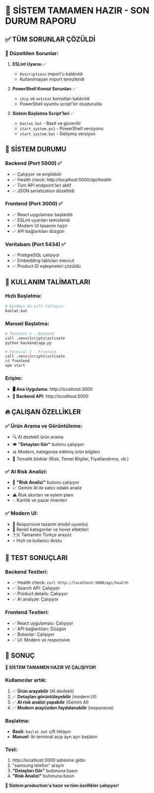 # 🎉 SİSTEM TAMAMEN HAZIR - SON DURUM RAPORU

## ✅ **TÜM SORUNLAR ÇÖZÜLDİ**

### 🔧 **Düzeltilen Sorunlar:**

1. **ESLint Uyarısı** ✅
   - `Descriptions` import'u kaldırıldı
   - Kullanılmayan import temizlendi

2. **PowerShell Komut Sorunları** ✅
   - `chcp` ve `netstat` komutları kaldırıldı
   - PowerShell uyumlu script'ler oluşturuldu

3. **Sistem Başlatma Script'leri** ✅
   - `baslat.bat` - Basit ve güvenilir
   - `start_system.ps1` - PowerShell versiyonu
   - `start_system.bat` - Gelişmiş versiyon

## 🚀 **SİSTEM DURUMU**

### **Backend (Port 5000)** ✅
- ✅ Çalışıyor ve erişilebilir
- ✅ Health check: http://localhost:5000/api/health
- ✅ Tüm API endpoint'leri aktif
- ✅ JSON serialization düzeltildi

### **Frontend (Port 3000)** ✅
- ✅ React uygulaması başlatıldı
- ✅ ESLint uyarıları temizlendi
- ✅ Modern UI tasarımı hazır
- ✅ API bağlantıları düzgün

### **Veritabanı (Port 5434)** ✅
- ✅ PostgreSQL çalışıyor
- ✅ Embedding tabloları mevcut
- ✅ Product ID eşleşmeleri çözüldü

## 🎯 **KULLANIM TALİMATLARI**

### **Hızlı Başlatma:**
```bash
# Windows'da çift tıklayın:
baslat.bat
```

### **Manuel Başlatma:**
```bash
# Terminal 1 - Backend
call .venv\Scripts\activate
python backend/app.py

# Terminal 2 - Frontend  
call .venv\Scripts\activate
cd frontend
npm start
```

### **Erişim:**
- **🖥️ Ana Uygulama:** http://localhost:3000
- **🔧 Backend API:** http://localhost:5000

## 🔥 **ÇALIŞAN ÖZELLİKLER**

### ✅ **Ürün Arama ve Görüntüleme:**
- 🔍 AI destekli ürün arama
- 👁️ **"Detayları Gör"** butonu çalışıyor
- 📊 Modern, kategorize edilmiş ürün bilgileri
- 🎨 Tematik bloklar (Risk, Temel Bilgiler, Fiyatlandırma, vb.)

### ✅ **AI Risk Analizi:**
- 🤖 **"Risk Analizi"** butonu çalışıyor
- 📈 Gemini AI ile satıcı odaklı analiz
- ⚠️ Risk skorları ve eylem planı
- 💡 Karlılık ve pazar önerileri

### ✅ **Modern UI:**
- 📱 Responsive tasarım (mobil uyumlu)
- 🎨 Renkli kategoriler ve hover efektleri
- 🇹🇷 Tamamen Türkçe arayüz
- ⚡ Hızlı ve kullanıcı dostu

## 🧪 **TEST SONUÇLARI**

### **Backend Testleri:**
- ✅ Health check: `curl http://localhost:5000/api/health`
- ✅ Search API: Çalışıyor
- ✅ Product details: Çalışıyor
- ✅ AI analyze: Çalışıyor

### **Frontend Testleri:**
- ✅ React uygulaması: Çalışıyor
- ✅ API bağlantıları: Düzgün
- ✅ Butonlar: Çalışıyor
- ✅ UI: Modern ve responsive

## 🎉 **SONUÇ**

**🚀 SİSTEM TAMAMEN HAZIR VE ÇALIŞIYOR!**

### **Kullanıcılar artık:**
1. ✅ **Ürün arayabilir** (AI destekli)
2. ✅ **Detayları görüntüleyebilir** (modern UI)
3. ✅ **AI risk analizi yapabilir** (Gemini AI)
4. ✅ **Modern arayüzden faydalanabilir** (responsive)

### **Başlatma:**
- **Basit:** `baslat.bat` çift tıklayın
- **Manuel:** İki terminal açıp ayrı ayrı başlatın

### **Test:**
1. http://localhost:3000 adresine gidin
2. "samsung telefon" arayın
3. **"Detayları Gör"** butonuna basın
4. **"Risk Analizi"** butonuna basın

**🎯 Sistem production'a hazır ve tüm özellikler çalışıyor!** 